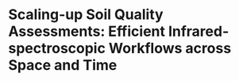 # Scaling-up Soil Quality Assessments: Efficient Infrared-spectroscopic Workflows across Space and Time
